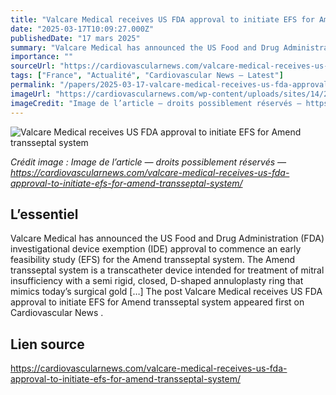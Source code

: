 ```yaml
---
title: "Valcare Medical receives US FDA approval to initiate EFS for Amend transseptal system"
date: "2025-03-17T10:09:27.000Z"
publishedDate: "17 mars 2025"
summary: "Valcare Medical has announced the US Food and Drug Administration (FDA) investigational device exemption (IDE) approval to commence an early feasibility study (EFS) for the Amend transseptal system. The Amend transseptal system is a transcatheter device intended for treatment of mitral insufficiency with a semi rigid, closed, D-shaped annuloplasty ring that mimics today&#8217;s surgical gold [&#8230;] The post Valcare Medical receives US FDA approval to initiate EFS for Amend transseptal system appeared first on Cardiovascular News ."
importance: ""
sourceUrl: "https://cardiovascularnews.com/valcare-medical-receives-us-fda-approval-to-initiate-efs-for-amend-transseptal-system/"
tags: ["France", "Actualité", "Cardiovascular News — Latest"]
permalink: "/papers/2025-03-17-valcare-medical-receives-us-fda-approval-to-initiate-efs-for-amend-transseptal-system"
imageUrl: "https://cardiovascularnews.com/wp-content/uploads/sites/14/2024/07/Valcare_Logo.jpg"
imageCredit: "Image de l’article — droits possiblement réservés — https://cardiovascularnews.com/valcare-medical-receives-us-fda-approval-to-initiate-efs-for-amend-transseptal-system/"
---
```


![Valcare Medical receives US FDA approval to initiate EFS for Amend transseptal system](https://cardiovascularnews.com/wp-content/uploads/sites/14/2024/07/Valcare_Logo.jpg)

*Crédit image : Image de l’article — droits possiblement réservés — https://cardiovascularnews.com/valcare-medical-receives-us-fda-approval-to-initiate-efs-for-amend-transseptal-system/*

## L’essentiel

Valcare Medical has announced the US Food and Drug Administration (FDA) investigational device exemption (IDE) approval to commence an early feasibility study (EFS) for the Amend transseptal system. The Amend transseptal system is a transcatheter device intended for treatment of mitral insufficiency with a semi rigid, closed, D-shaped annuloplasty ring that mimics today&#8217;s surgical gold [&#8230;] The post Valcare Medical receives US FDA approval to initiate EFS for Amend transseptal system appeared first on Cardiovascular News .

## Lien source

https://cardiovascularnews.com/valcare-medical-receives-us-fda-approval-to-initiate-efs-for-amend-transseptal-system/
